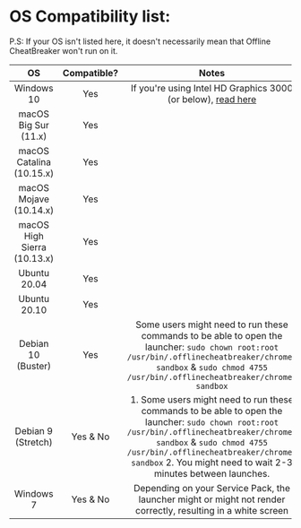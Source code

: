 # OS Compatibility list:

P.S: If your OS isn't listed here, it doesn't necessarily mean that Offline CheatBreaker won't run on it.

| OS                          | Compatible? | Notes                                                                                                                                                                                                                                                                        |
|:---------------------------:|:-----------:|:----------------------------------------------------------------------------------------------------------------------------------------------------------------------------------------------------------------------------------------------------------------------------:|
| Windows 10                  | Yes         | If you're using Intel HD Graphics 3000 (or below), [read here](https://github.com/Offline-Cheatbreaker/Launcher/wiki/Temporary-fix-for-Intel-HD-Graphics-3000-(and-below))                                                                                                   |
| macOS Big Sur (11.x)        | Yes         |                                                                                                                                                                                                                                                                              |
| macOS Catalina (10.15.x)    | Yes         |                                                                                                                                                                                                                                                                              |
| macOS Mojave (10.14.x)      | Yes         |                                                                                                                                                                                                                                                                              |
| macOS High Sierra (10.13.x) | Yes         |                                                                                                                                                                                                                                                                              |
| Ubuntu 20.04                | Yes         |                                                                                                                                                                                                                                                                              |
| Ubuntu 20.10                | Yes         |                                                                                                                                                                                                                                                                              |
| Debian 10 (Buster)          | Yes         | Some users might need to run these commands to be able to open the launcher: `sudo chown root:root /usr/bin/.offlinecheatbreaker/chrome-sandbox` & `sudo chmod 4755 /usr/bin/.offlinecheatbreaker/chrome-sandbox`                                                            |
| Debian 9 (Stretch)          | Yes & No    | 1. Some users might need to run these commands to be able to open the launcher: `sudo chown root:root /usr/bin/.offlinecheatbreaker/chrome-sandbox` & `sudo chmod 4755 /usr/bin/.offlinecheatbreaker/chrome-sandbox` 2. You might need to wait 2-3 minutes between launches. |
| Windows 7                   | Yes & No    | Depending on your Service Pack, the launcher might or might not render correctly, resulting in a white screen                                                                                                                                                                |
